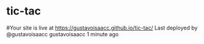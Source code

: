 # tic-tac
#Your site is live at https://gustavoisaacc.github.io/tic-tac/
Last deployed by @gustavoisaacc gustavoisaacc 1 minute ago
